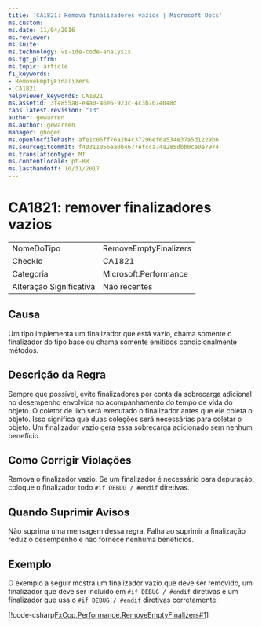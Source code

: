 ```yaml
---
title: 'CA1821: Remova finalizadores vazios | Microsoft Docs'
ms.custom: 
ms.date: 11/04/2016
ms.reviewer: 
ms.suite: 
ms.technology: vs-ide-code-analysis
ms.tgt_pltfrm: 
ms.topic: article
f1_keywords:
- RemoveEmptyFinalizers
- CA1821
helpviewer_keywords: CA1821
ms.assetid: 3f4855a0-e4a0-46e6-923c-4c3b7074048d
caps.latest.revision: "13"
author: gewarren
ms.author: gewarren
manager: ghogen
ms.openlocfilehash: afe1c05ff76a2b4c37296ef6a534e37a5d1229b6
ms.sourcegitcommit: f40311056ea0b4677efcca74a285dbb0ce0e7974
ms.translationtype: MT
ms.contentlocale: pt-BR
ms.lasthandoff: 10/31/2017
---
```

# <a name="ca1821-remove-empty-finalizers"></a>CA1821: remover finalizadores vazios
|||  
|-|-|  
|NomeDoTipo|RemoveEmptyFinalizers|  
|CheckId|CA1821|  
|Categoria|Microsoft.Performance|  
|Alteração Significativa|Não recentes|  
  
## <a name="cause"></a>Causa  
 Um tipo implementa um finalizador que está vazio, chama somente o finalizador do tipo base ou chama somente emitidos condicionalmente métodos.  
  
## <a name="rule-description"></a>Descrição da Regra  
 Sempre que possível, evite finalizadores por conta da sobrecarga adicional no desempenho envolvida no acompanhamento do tempo de vida do objeto. O coletor de lixo será executado o finalizador antes que ele coleta o objeto. Isso significa que duas coleções será necessárias para coletar o objeto. Um finalizador vazio gera essa sobrecarga adicionado sem nenhum benefício.  
  
## <a name="how-to-fix-violations"></a>Como Corrigir Violações  
 Remova o finalizador vazio. Se um finalizador é necessário para depuração, coloque o finalizador todo `#if DEBUG / #endif` diretivas.  
  
## <a name="when-to-suppress-warnings"></a>Quando Suprimir Avisos  
 Não suprima uma mensagem dessa regra. Falha ao suprimir a finalização reduz o desempenho e não fornece nenhuma benefícios.  
  
## <a name="example"></a>Exemplo  
 O exemplo a seguir mostra um finalizador vazio que deve ser removido, um finalizador que deve ser incluído em `#if DEBUG / #endif` diretivas e um finalizador que usa o `#if DEBUG / #endif` diretivas corretamente.  
  
 [!code-csharp[FxCop.Performance.RemoveEmptyFinalizers#1](../code-quality/codesnippet/CSharp/ca1821-remove-empty-finalizers_1.cs)]